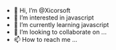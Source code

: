 - 👋 Hi, I’m @Xicorsoft
- 👀 I’m interested in javascript
- 🌱 I’m currently learning javascript
- 💞️ I’m looking to collaborate on ...
- 📫 How to reach me ...

<!---
Xicorsoft/Xicorsoft is a ✨ special ✨ repository because its `README.md` (this file) appears on your GitHub profile.
You can click the Preview link to take a look at your changes.
--->
